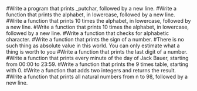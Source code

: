 #Write a program that prints _putchar, followed by a new line.
#Write a function that prints the alphabet, in lowercase, followed by a new line.
#Write a function that prints 10 times the alphabet, in lowercase, followed by a new line.
#Write a function that prints 10 times the alphabet, in lowercase, followed by a new line.
#Write a function that checks for alphabetic character.
#Write a function that prints the sign of a number.
#There is no such thing as absolute value in this world. You can only estimate what a thing is worth to you
#Write a function that prints the last digit of a number.
#Write a function that prints every minute of the day of Jack Bauer, starting from 00:00 to 23:59.
#Write a function that prints the 9 times table, starting with 0.
#Write a function that adds two integers and returns the result.
#Write a function that prints all natural numbers from n to 98, followed by a new line.
